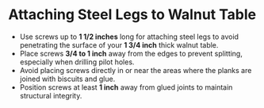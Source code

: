 # Attaching Steel Legs to Walnut Table

- Use screws up to **1 1/2 inches** long for attaching steel legs to avoid penetrating the surface of your **1 3/4 inch** thick walnut table.
- Place screws **3/4 to 1 inch** away from the edges to prevent splitting, especially when drilling pilot holes.
- Avoid placing screws directly in or near the areas where the planks are joined with biscuits and glue.
- Position screws at least **1 inch** away from glued joints to maintain structural integrity.